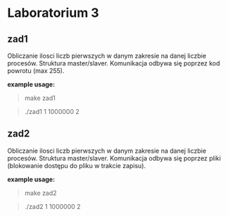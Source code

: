 Laboratorium 3
=========


zad1
----
Obliczanie ilosci liczb pierwszych w danym zakresie na danej liczbie procesów.
Struktura master/slaver. Komunikacja odbywa się poprzez kod powrotu (max 255).

**example usage:**
> make zad1

> ./zad1 1 1000000 2

zad2
----
Obliczanie ilosci liczb pierwszych w danym zakresie na danej liczbie procesów.
Struktura master/slaver. Komunikacja odbywa się poprzez pliki (blokowanie dostępu do pliku w trakcie zapisu).
    
**example usage:**
> make zad2

> ./zad2 1 1000000 2
